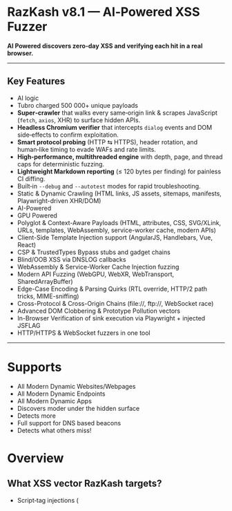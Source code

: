 # RazKash v8.1 — AI‑Powered XSS Fuzzer

 **AI Powered discovers zero‑day XSS and verifying each hit in a real browser.**

---

## Key Features
- AI logic
- Tubro charged 500 000+ unique payloads
- **Super‑crawler** that walks every same‑origin link & scrapes JavaScript (`fetch`, `axios`, XHR) to surface hidden APIs. 
- **Headless Chromium verifier** that intercepts `dialog` events and DOM side‑effects to confirm exploitation.  
- **Smart protocol probing** (HTTP ⇆ HTTPS), header rotation, and human‑like timing to evade WAFs and rate limits.  
- **High‑performance, multithreaded engine** with depth, page, and thread caps for deterministic fuzzing.  
- **Lightweight Markdown reporting** (≤ 120 bytes per finding) for painless CI diffing.  
- Built‑in `--debug` and `--autotest` modes for rapid troubleshooting.
- Static & Dynamic Crawling (HTML links, JS assets, sitemaps, manifests, Playwright-driven XHR/DOM)  
- AI-Powered
- GPU Powered
- Polyglot & Context-Aware Payloads (HTML, attributes, CSS, SVG/XLink, URLs, templates, WebAssembly, service-worker cache, modern APIs)  
- Client-Side Template Injection support (AngularJS, Handlebars, Vue, React)  
- CSP & TrustedTypes Bypass stubs and gadget chains  
- Blind/OOB XSS via DNSLOG callbacks  
- WebAssembly & Service-Worker Cache Injection fuzzing  
- Modern API Fuzzing (WebGPU, WebXR, WebTransport, SharedArrayBuffer)  
- Edge-Case Encoding & Parsing Quirks (RTL override, HTTP/2 path tricks, MIME-sniffing)  
- Cross-Protocol & Cross-Origin Chains (file://, ftp://, WebSocket race)  
- Advanced DOM Clobbering & Prototype Pollution vectors  
- In-Browser Verification of sink execution via Playwright + injected JSFLAG  
- HTTP/HTTPS & WebSocket fuzzers in one tool
  
---


# Supports
- All Modern Dynamic Websites/Webpages
- All Modern Dynamic Endpoints
- All Modern Dynamic Apps
- Discovers moder under the hidden surface
- Detects more
- Full support for DNS based beacons
- Detects what others miss!


# Overview
## What XSS vector RazKash targets?
- Script‑tag injections (<script>, <mg src=x onerror=…>)
- Attribute/event‑handler injections (onload=, onclick=, etc.)
- Inline‑JS URI handlers (javascript:alert(1))
- SVG namespace vectors
- Iframe / frame src manipulations
- Media elements (video, audio, source)
- Object/Embed/Flash fallbacks
- MathML payloads
- HTML5 interactive tags (details, marquee, dialog)
- CSS/Style payloads (expression, url() data‑URIs)
- JSONP/JS callback reflections
- DOM‑only sinks (innerHTML, location.hash, setTimeout)
- Shadow‑DOM context breaks
- WebAssembly & dynamic import() primitives
- MutationObserver & DOM‑diff race vectors
- CRLF → header injection chains
- Stored, Reflected with auto Get/Post
- RLO/Unicode disguise payloads
- SMIL & SVG animation triggers
- Blind‑XSS (DNS/WebSocket beacons)
- Polyglot & multi‑context payloads (HTML+JS+CSS)


## Installation
```bash
git clone https://github.com/your‑org/razkash.git
cd razkash

python3 -m venv venv && source venv/bin/activate
pip install -r requirements.txt      # Playwright installs Chromium automatically

# If Playwright skipped browser download, run:
# playwright install chromium

python razkash.py --url http://testphp.vulnweb.com

Common CLI Flags

Flag	Purpose
--depth N	Maximum crawl depth (default 3)
--threads N	Worker threads (default 20)
--pages N	Max pages to crawl (no limit if omitted)
--debug	Verbose logging + request/response dump
--autotest	Run built‑in self‑test suite and exit
Report Format
Findings are appended to reports/YYYY‑MM‑DD‑HHMM.md:

[+] http://example.com/product?id=1337
    parameter : id
    payload   : "><svg/onload=alert(1)>
```
